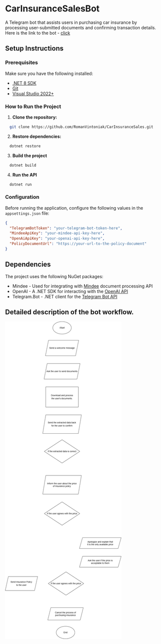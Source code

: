 # CarInsuranceSalesBot

A Telegram bot that assists users in purchasing car insurance by processing user-submitted documents and confirming transaction details. <br>
Here is the link to the bot - [click](https://t.me/insuro_bot)

## Setup Instructions

### Prerequisites
Make sure you have the following installed:
- [.NET 8 SDK](https://dotnet.microsoft.com/en-us/download/dotnet/8.0)
- [Git](https://git-scm.com/)
- [Visual Studio 2022+](https://visualstudio.microsoft.com/)

### How to Run the Project

1. **Clone the repository:**
```sh
  git clone https://github.com/RomanVintoniak/CarInsuranceSales.git
```

2. **Restore dependencies:**
```sh
  dotnet restore
```

3. **Build the project**
```sh
  dotnet build
```

4. **Run the API**
```sh
  dotnet run
```

### Configuration
Before running the application, configure the following values in the `appsettings.json` file:
```json
{
  "TelegramBotToken": "your-telegram-bot-token-here",
  "MindeeApiKey": "your-mindee-api-key-here",
  "OpenAiApiKey": "your-openai-api-key-here",
  "PolicyDocumentUrl": "https://your-url-to-the-policy-document"
}
```

## Dependencies
The project uses the following NuGet packages:
- Mindee - Used for integrating with [Mindee](https://www.mindee.com/) document processing API
- OpenAI - A .NET SDK for interacting with the [OpenAI API](https://platform.openai.com/docs/overview)
- Telegram.Bot - .NET client for the [Telegram Bot API](https://core.telegram.org/bots/api)

## Detailed description of the bot workflow.
![Bot Workflow](bot-workflow-diagram.png)